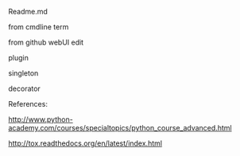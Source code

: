Readme.md

from cmdline term	

from github webUI edit


plugin

singleton

decorator

References:

http://www.python-academy.com/courses/specialtopics/python_course_advanced.html

http://tox.readthedocs.org/en/latest/index.html


